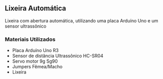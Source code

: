 ## Lixeira Automática
Lixeira com abertura automática, utilizando uma placa Arduíno Uno e um sensor ultrassônico

### Materiais Utilizados
* Placa Arduíno Uno R3
* Sensor de distância Ultrassônico HC-SR04
* Servo motor 9g Sg90
* Jumpers Fêmea/Macho
* Lixeira 